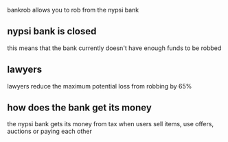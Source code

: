 <script>
  import DocsTemplate from "$lib/components/docs/DocsTemplate.svelte"
  import ItemModal from "$lib/components/docs/ItemModal.svelte"
</script>

<DocsTemplate title='bankrob'  />

bankrob allows you to rob from the nypsi bank

## nypsi bank is closed

this means that the bank currently doesn't have enough funds to be robbed

## lawyers

<ItemModal item="lawyer">lawyers</ItemModal> reduce the maximum potential loss from robbing by 65%

## how does the bank get its money

the nypsi bank gets its money from tax when users sell items, use offers, auctions or paying each other
